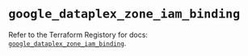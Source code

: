 # `google_dataplex_zone_iam_binding`

Refer to the Terraform Registory for docs: [`google_dataplex_zone_iam_binding`](https://registry.terraform.io/providers/hashicorp/google-beta/4.73.0/docs/resources/google_dataplex_zone_iam_binding).
